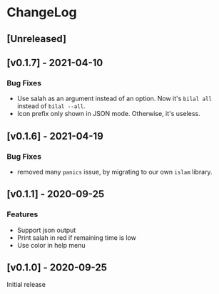 # ChangeLog

## [Unreleased]

## [v0.1.7] - 2021-04-10

### Bug Fixes
- Use salah as an argument instead of an option. Now it's `bilal all` instead of `bilal --all`.
- Icon prefix only shown in JSON mode. Otherwise, it's useless.

## [v0.1.6] - 2021-04-19

### Bug Fixes
- removed many `panics` issue, by migrating to our own `islam` library.

## [v0.1.1] - 2020-09-25

### Features
- Support json output
- Print salah in red if remaining time is low
- Use color in help menu

## [v0.1.0] - 2020-09-25

Initial release
